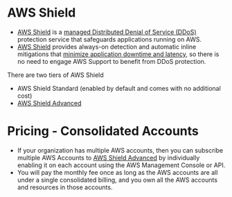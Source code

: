 # AWS Shield
- [AWS Shield](https://aws.amazon.com/shield) is a [managed Distributed Denial of Service (DDoS)](https://www.cloudflare.com/learning/ddos/what-is-a-ddos-attack/) protection service that safeguards applications running on AWS. 
- [AWS Shield](https://aws.amazon.com/shield) provides always-on detection and automatic inline mitigations that [minimize application downtime and latency](../../../7_SystemGlossaries/Scalability/LatencyThroughput.md), so there is no need to engage AWS Support to benefit from DDoS protection. 

There are two tiers of AWS Shield 
- AWS Shield Standard (enabled by default and comes with no additional cost)
- [AWS Shield Advanced](https://aws.amazon.com/shield/features/)

# Pricing - Consolidated Accounts
- If your organization has multiple AWS accounts, then you can subscribe multiple AWS Accounts to [AWS Shield Advanced]() by individually enabling it on each account using the AWS Management Console or API. 
- You will pay the monthly fee once as long as the AWS accounts are all under a single consolidated billing, and you own all the AWS accounts and resources in those accounts.